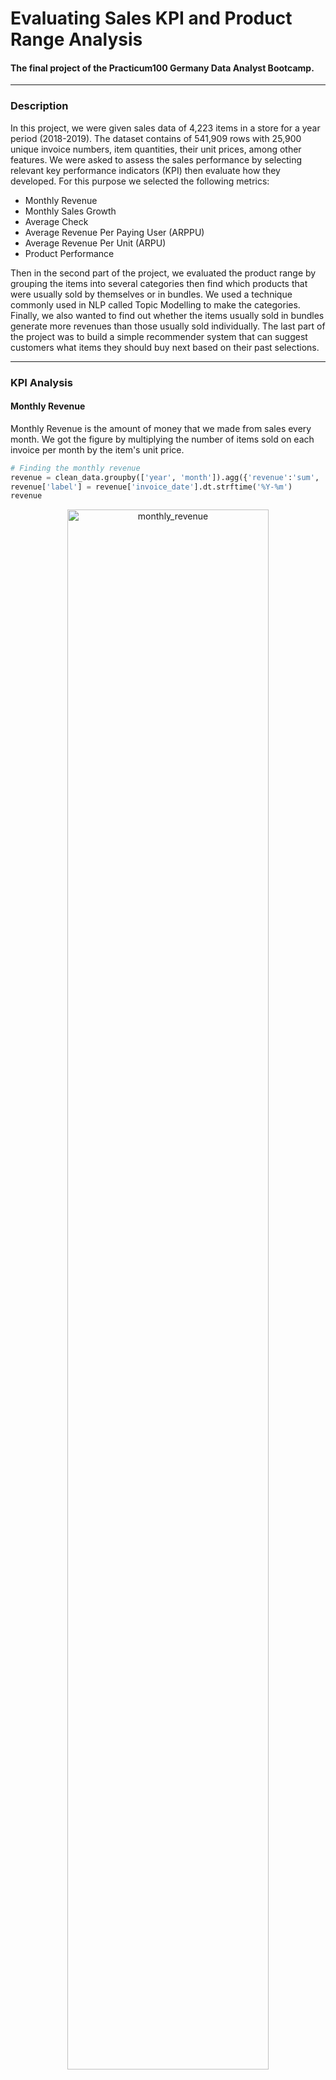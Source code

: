 # Evaluating Sales KPI and Product Range Analysis
#### The final project of the Practicum100 Germany Data Analyst Bootcamp. 
***
### Description
In this project, we were given sales data of 4,223 items in a store for a year period (2018-2019).
The dataset contains of 541,909 rows with 25,900 unique invoice numbers, item quantities, their unit prices, among other 
features. We were asked to assess the sales performance by selecting relevant key performance indicators (KPI) then 
evaluate how they developed. For this purpose we selected the following metrics:
- Monthly Revenue
- Monthly Sales Growth
- Average Check
- Average Revenue Per Paying User (ARPPU)
- Average Revenue Per Unit (ARPU)
- Product Performance

Then in the second part of the project, we evaluated the product range by grouping the items into several categories 
then find which products that were usually sold by themselves or in bundles. We used a technique commonly used in NLP 
called Topic Modelling to make the categories. Finally, we also wanted to find out whether the items usually sold in bundles 
generate more revenues than those usually sold individually. The last part of the project was to build a simple recommender system that can suggest customers what items they should 
buy next based on their past selections.

***
### KPI Analysis
#### Monthly Revenue

Monthly Revenue is the amount of money that we made from sales 
every month. We got the figure by multiplying the number of items 
sold on each invoice per month by the item's unit price.
~~~python
# Finding the monthly revenue
revenue = clean_data.groupby(['year', 'month']).agg({'revenue':'sum', 'invoice_date':'min'}).reset_index()
revenue['label'] = revenue['invoice_date'].dt.strftime('%Y-%m')
revenue
~~~

<p align="center">
<img src="https://github.com/persadha/practicum100_portfolios/blob/main/KPI%20and%20Product%20Range%20Analysis/images/monthly_revenue.png" alt="monthly_revenue" width="80%"/>
</p>

From November 2018 to December 2019 the revenue grew around 3% with the highest groeth in November 2019 
where the sales made $1,483,942 revenue. There were some periods where revenues were underperformed however the biggest 
decline would be on December 2019 with -0.66% loss to $507470 which is a lso the current state of this metric.

#### Percent Growth
Percent Growth shows how much revenue changes every month in percentage compared to the previous month's. 
A positive value means that we earn more income than last month. In a same way, a negative value means 
we lost money. The figure is calculated by the change of revenue each month divided by the previous 
month's income.

~~~python
# Calculating percent growth
revenue['growth'] = revenue['revenue'].pct_change().fillna(0)
revenue['color'] = revenue['growth'].apply(lambda x: 'firebrick' if x < 0 else 'forestgreen')
revenue
~~~

<p align="center">
<img src="https://github.com/persadha/practicum100_portfolios/blob/main/KPI%20and%20Product%20Range%20Analysis/images/percent_growth.png" alt="percent_growth" width="80%"/>
</p>

Despite having an average of 1% growth, the store saw 5.39% as the highest growth in December 2018. Currently the growth is
at -0.66% level.

#### Average check

The average check is the number of invoices in a month divided by the number of paying customers. 
This indicator shows how many transactions per person made in a particular month.
To find the number of invoices in amount, we first group the data by year, month, and invoice_no and 
count only the number of invoices with quantity at least one.

~~~python
# Merging the dataframes
check = pd.merge(invoice, customer, on=['year', 'month','label', 'invoice_date'], how='left')
check.columns = ['year', 'month', 'n_invoice', 'invoice_date', 'label', 'n_customer']

# Calculating the average check
check['check'] = check['n_invoice']/check['n_customer']
check
~~~

<p align="center">
<img src="https://github.com/persadha/practicum100_portfolios/blob/main/KPI%20and%20Product%20Range%20Analysis/images/average_check.png" alt="average_check" width="80%"/>
</p>

The average check for the sales is 2.3 and currently at 2.3. The highest value recorded is on November 2019 with 3.71 

#### ARPPU

Average Revenue Per Paying User (ARPPU) is the metric that shows how much money a single user makes. 
The figure is calculated by dividing the revenue by the number of paying customers per month.

~~~python
arppu = pd.merge(revenue, customer, on=['year', 'month', 'invoice_date', 'label'], how='left')
arppu.columns = ['year', 'month', 'revenue', 'invoice_date', 'label', 'growth', 'color', 'n_customer']
arppu['arppu'] = arppu['revenue']/arppu['n_customer']
arppu
~~~

<p align="center">
<img src="https://github.com/persadha/practicum100_portfolios/blob/main/KPI%20and%20Product%20Range%20Analysis/images/arppu.png" alt="arppu" width="80%"/>
</p>

The average ARPPU is 1115 and the highest ARPPU was found on November 2019 with 1883.

#### ARPU

Average Revenue Per Unit is the amount of money we can expect to receive from selling a single product. 
It is calculated by dividing the monthly revenue by the number of products sold in a month.


~~~python
# Merging the dataframes and calculating the ARPU
arpu = pd.merge(quantity, revenue, on=['year', 'month', 'invoice_date', 'label'], how='left')
arpu['arpu'] = arpu['revenue']/arpu['quantity']
arpu
~~~

<p align="center">
<img src="https://github.com/persadha/practicum100_portfolios/blob/main/KPI%20and%20Product%20Range%20Analysis/images/arpu.png" alt="arpu" width="80%"/>
</p>

The sales generated a relatively stable revenue per unit, which on average is 1.82. There was a 
relatively high figure in December 2018, where the ARPU was 2.21 points.

#### Product Performance
The product performnace is basically showing the number of top n products based on revenue.

~~~python
def show_top(n_highest):
    '''
    Description:
    Display of top n products based on revenue.
    '''
    result = (clean_data
              .groupby(['stock_code', 'description'])
              .sum()['revenue']
              .sort_values(ascending=False)
              .head(n_highest).reset_index()
             )
    fig, ax = plt.subplots(figsize=(10,round(n_highest*0.5)), dpi=75)
    sns.barplot(data=result, y=result.description.map(lambda x: x.title()), x='revenue', color='teal', orient='h')
    
    for row in result.itertuples():
        ax.text(row.revenue+10000,
                row.Index,
                s=round(row.revenue, 2), 
                horizontalalignment='center',
                verticalalignment='bottom')
    plt.title('The Top {} Products Based on Revenue'.format(n_highest), fontdict={'size':16})
    plt.xlabel('Revenue')
    plt.xlim(0, result.revenue.max()+25000)
    plt.ylabel('Item Name')
    plt.show()

# Showing the top 25 products
show_top(25)
~~~

<p align="center">
<img src="https://github.com/persadha/practicum100_portfolios/blob/main/KPI%20and%20Product%20Range%20Analysis/images/product_performance.png" alt="product_performance" width="80%"/>
</p>

The above figures shows the 3, 10, and 25 top products based on the revenue. Among the top performers 
are `Regency Cakestand 3 Tier`, `Paper Craft`, `Little Birdie`, and `White Hanging Heart T-Light Holder`.

Three KPIs show that the most profitable month is November 2019, where it scored the highest 
revenue, check, and ARPPU. After looking deeper into the data, we found that this trend was driven by 
Christmas related items. Customers started to make Christmas decorations for gifts in November and bought 
the supplies at this time of the year. 
This also explains why the revenue in December 2018 dropped. All decorations and gifts supposedly were already handed out and fewer people searched for these supplies.


We presented our finding in a Tableau dashboard which can be accessed [here](https://public.tableau.com/app/profile/widianto.persadha/viz/KPI_16275523309270/Dashboard?publish=yes).


***
## Product Range Analysis
### Finding Items Commonly Sold In Bundles
For this task, we use the fact that there were already keywords in the product's name that indicated 
if an item are sold in group. Those words are `set of`, `box of`, `pack of`, `bundle of`.

```python
# Creating a boolean column to find a row that consist of the keywords
keywords = ['box of', 'set of', 'pack of', 'bundle of']

clean_data['is_bundle'] = (clean_data['description']
                           .apply(lambda x: True if any(w in x for w in keywords) else False))


from collections import Counter
Counter(clean_data.query('is_bundle == True')['description']).most_common(5)
```

<p align="left">
<img src="https://github.com/persadha/practicum100_portfolios/blob/main/KPI%20and%20Product%20Range%20Analysis/images/bundles.png" alt="bundles" width="50%"/>
</p>


### Find Product Categories

The dataset provided us with the item names under the `description` column. There was, however, no other 
columns in the dataset that gave information which category an item belongs to. Consequently, we had to 
consider other methods to help us in grouping the items.

In the Natural Language Processing domain, a technique called Topic Modelling aims to discover the topic 
in a collection of documents, which is in this case quite similar to our objective. The model uses the 
method known as Latent Dirichlet Allocation (LDA), which assumes that a document consists of a collection 
of topics in a certain proportion. And each topic is a collection of keywords in a certain proportion. 
The method groups keywords based on the given suggested number of topics and calculate how much each 
keyword contributes to a particular topic.

We implemented Topic Modelling in this analysis with the help of a library called Gensim. We also used 
In addition, we pyLDAviz for visualizing the categories produced by Gensim. 

~~~python
# Importing Gensim library
import gensim
from gensim import corpora, models
from gensim.utils import simple_preprocess

# Importing pyLDAviz for visualization
import pyLDAvis
import pyLDAvis.gensim_models
~~~

The steps that we took in the analysis were the following:
1. Preprocessed the input text by tokenized the text into a smaller unit, removed the stop words, stemmed, and 
lemmatized the remaining words.
2. Created a Gensim dictionary and a corpus as a main input for the LDA model.
3. Ran the LDA model by giving the model an initial guess of the number of topics, the dictionary, 
and the corpus.
4. Visualized the model output using pyLDAviz.
5. Evaluated the model output by calculating the coherence model.
6. Repeated the modeling part using a different number of topics until we found the best coherence model.

To achieve the expected result we defined a function as follows:

~~~python
def get_corpus(df):
    words = [preprocess(line) for line in df.description]
    id2word = gensim.corpora.Dictionary(words)
    
    # Filter out any tokens that occur less than 10 times and no more that 35% of the corpus size
    id2word.filter_extremes(no_below=10, no_above=0.35)
    
    # Removing any gaps
    id2word.compactify()
    
    # Creating the corpus
    corpus = [id2word.doc2bow(text) for text in words]
    return corpus, id2word, words
~~~

Then feeded the item decriptions from the cleaned dataset as input to `get_corpus`.

~~~python
np.random.seed(0)

# Creating a corpus and dictionary from the input text
corpus, id2word, words = get_corpus(clean_data)
~~~

Finally, we ran the LDA model using the corpus and dictionary id2word from get_corpus. The model requires 
prior knowledge of the number of topics the document might have. As an initial guess, we assumed that 
there were 10 product categories.

~~~python
# Running the LDA model
lda_model =  gensim.models.LdaMulticore(corpus, num_topics=10, id2word = id2word, passes=2, workers=2)

from pprint import pprint

# Visualizing outputs from the model
for idx, topic in lda_model.print_topics(-1):
    pprint('Topic: {} Words: {}'.format(idx, topic))
~~~

The LDA model gives out ten topics with the probability of words that makes up each topic. As an example, 
in Topic 0 the 'light' keyword contributes 11.7% to the topic, 'heart' contributes 9%, 'decor' 8.5%, and 
so on.

<p align="center">
<img src="https://github.com/persadha/practicum100_portfolios/blob/main/KPI%20and%20Product%20Range%20Analysis/images/gensim_output.png" alt="gensim_output" width="80%"/>
</p>

One important thing to note is that the LDA model does not assign any title to the output topics. 
Therefore, we would need to name them manually later.

We used pyLDAviz to visualize the results.

<p align="center">
<img src="https://github.com/persadha/practicum100_portfolios/blob/main/KPI%20and%20Product%20Range%20Analysis/images/pyLDAviz.png" alt="pyLDAviz_img.png" width="80%"/>
</p>

The visualization showed several bubbles and bars charts in the main window. Each bubble represents a 
topic; the larger the bubble, the higher percentage of the words in the corpus is about that topic. 
Blue bars represent the overall frequency of each word in the corpus. Red bars give the estimated number 
of times a given topic generates a given term. For example, there are 40,000 counts of the word 'heart' 
in the corpus, as indicated by the blue bar. Topic 4 generates around 22,000 of them and Topic 2 around 
18,000, as shown by the red bars.

Additionally, the further the bubbles are away from each other, the more different they are.

The model gave us ten bubbles of the same size. Some bubbles intersected with the other, indicating that 
there are keywords found in more than one bubble.

To evaluate how good our selection of the number of topics is, we use a coherence model metric that came 
with the Gensim library.

```python
from gensim.models import CoherenceModel
```

<p align="left">
<img src="https://github.com/persadha/practicum100_portfolios/blob/main/KPI%20and%20Product%20Range%20Analysis/images/coherence_score.png" alt="coherence_score.png" width="50%"/>
</p>

Our selection of 10 topics gave us around 58% coherence. To find the best number of categories, we 
can repeat the modeling process with different value for number of topic and checked the resulting
coherence value. In this case we started with the initial 2 topics then repeated the process until
40 topics.

```python
np.random.seed(0)

def compute_coherence_values(dictionary, corpus, texts, limit, start=2, step=3):
    """
    Description:
    Compute c_v coherence for various number of topics

    Inputs:
    dictionary : Gensim dictionary
    corpus : Gensim corpus
    texts : List of input texts
    limit : Max num of topics

    Ouputs:
    model_list : List of LDA topic models
    coherence_values : Coherence values corresponding to the LDA model with respective number of topics
    """
    coherence_values = []
    model_list = []
    for num_topics in range(start, limit, step):
        model = gensim.models.LdaMulticore(corpus=corpus, num_topics=num_topics, id2word=id2word)
        model_list.append(model)
        coherencemodel = CoherenceModel(model=model, texts=texts, dictionary=dictionary, coherence='c_v')
        coherence_values.append(coherencemodel.get_coherence())

    return model_list, coherence_values

model_list, coherence_values = compute_coherence_values(dictionary=id2word, corpus=corpus, texts=words, start=2, limit=40, step=4)
```

Plotting the coherence values,

<p align="center">
<img src="https://github.com/persadha/practicum100_portfolios/blob/main/KPI%20and%20Product%20Range%20Analysis/images/coherence_plot.png" alt="coherence_plot.png" width="80%"/>
</p>

<p align="left">
<img src="https://github.com/persadha/practicum100_portfolios/blob/main/KPI%20and%20Product%20Range%20Analysis/images/coherence_highest.png" alt="coherence_highest.png" width="50%"/>
</p>

Our iterative process suggested that selecting 26 topics give the best coherence score of around 60%. However, 
since this value was not so much different that the one we got initially (58%) we will stick 10 product categories. 
Surely it would help customers a lot by not confusing them with too many product groups.

The final step is to assign the category to each item in the description column. We can use the model and corpus that 
have been trained to assign the groupings.

```python
def topic_prediction(item):
    '''
    Description:
    Find the topic the input text most associated with
    
    Parameters:
    A string type text input
    
    Returns
    The Topic with the highest probability
    '''
    text = preprocess(item)
    corpus = id2word.doc2bow(text)
    output = list(lda_model[corpus])
    topics = sorted(output, key=lambda x: x[1], reverse=True)
    return topics[0][0]

clean_data['category'] = clean_data['description'].apply(topic_prediction)
clean_data
```

<p align="center">
<img src="https://github.com/persadha/practicum100_portfolios/blob/main/KPI%20and%20Product%20Range%20Analysis/images/product_categories.png" alt="product_categories.png" width="90%"/>
</p>

Even though we picked 10 categories for the product range, our selection was far from perfect. 
There were still many ways to improve our model, such as choosing a different hyperparameter, applying the 
TF-IDF method, utilizing the Gensim LDA Mallet model as suggested by some references, or using the output 
categories as target labels and run a supervised machine learning method to the dataset. However, due to 
time restrictions, we kept these options as future recommendations. One caveat of the technique is that 
the model does not assign the naming to the output topics/categories.

## Hypothesis Testing
On the last section we separated the items into two groups, the one that were commonly sold individually
and those who were commonly sold in bundles. Now we would like to know if the two groups generate different 
revenues. Plotting the revenues of both groups after removing the outliers showed us that the 
distributions were skewed. 

<p align="center">
<img src="https://github.com/persadha/practicum100_portfolios/blob/main/KPI%20and%20Product%20Range%20Analysis/images/bundles_distributions.png" alt="bundles_distributions.png" width="90%"/>
</p>


We confirmed this by testing the normalityt using the Shapiro-Wilk Normality Test
with the following hypothesis:

- Null hypothesis,  𝐻_0 : The samples are from the normal (Gaussian) distribution.
- Alternate hypothesis  𝐻_𝐴 : The samples are not from the normal (Gaussian) distribution.

```python
from scipy.stats import shapiro

_, p_value = shapiro(items_group)

alpha = 0.05
if p_value > alpha:
    print('The samples of `item_groups` dataset are from the normal (Gaussian) distribution (fail to reject H_0).')
else:
    print('The samples of `item_groups` dataset are not from the normal (Gaussian) distribution (reject H_0).')

```

The p-values obtained after applying both groups to the function are less than 0.001. Therefore we 
confirmed that both distributions were not Gaussian. Consequently, we could not use the Student's t-Test 
for the hypothesis testing since the required assumption normally distributed samples was not satisfied.
We used the non-parametric Mann-Whitney U Test instead and defined the following null and alternate 
hypotheses:

- Null hypothesis,  𝐻_0 : There is no statistically significant difference between the average revenue 
of the bundle dataset and the non_bundle dataset.
- Alternate hypothesis  𝐻_𝐴 : There exists a statistically significant difference between the average 
revenue of the bundle dataset and the non_bundle dataset.

```python
from scipy.stats import mannwhitneyu

# Hypothesis testing using the non-parametric method
_, p_value = mannwhitneyu(bundled, non_bundled)
print('Mann Whitney p-value {}'.format(p_value))

alpha = 0.05
if p_value > alpha:
    print('There is no statistically significant difference between')
    print('the average revenue of the `bundle` dataset and the `non_bundle` dataset (fail to reject H_0)')      
else:
    print('There exists a statistically significant difference')
    print('between the average revenue of the `bundle` dataset and the `non_bundle` dataset. (reject H_0)')
```

<p align="left">
<img src="https://github.com/persadha/practicum100_portfolios/blob/main/KPI%20and%20Product%20Range%20Analysis/images/hypothesis_testing.png" alt="hypothesis_testing.png" width="100%"/>
</p>

The non-parametric test suggested that the two distributions were statistically different. Calculating the 
revenues, the items sold individually generated an average of 10.57 while the average 
revenues of items sold in bundles were 9.25.

***

### Recommender System
As additional task, we built a simple recommender system. The model was inspired by a method known as 
Item-Based Collaborative Filtering. The system assumes that customers who purchased the same item are 
more likely to look for similar items. Concretely, when a customer puts an item A in the shopping cart, 
the system shows the list of other top items other customers who ordered item A bought in the past. 
As a simple example, if a person is looking for a birthday decoration set, the person will likely buy a 
party balloon.

Details of the implementation can be seen in the notebook. We came up with the following function:
```python
def recommender(item, df, n_customer=5, n_product=5, n_recommendation=5):
    # First the RS finds the top n customer who bought the same item
    top_customers = (df
                     .groupby(['stock_code', 'customer_id'])
                     .count()
                     .loc[item]
                     .sort_values(by='invoice_no', ascending=False)
                    )

    # For each of these customers, find the top n items that they bought
    recommended = {}
    for customer in top_customers[:n_customer].index:
        top_products = (df
                        .query('customer_id == @customer')
                        .groupby('stock_code')
                        .count()
                        .sort_values(by='invoice_no', ascending=False)
                        .reset_index()[['stock_code', 'invoice_no']]
                       )
        for product, invoice in zip(top_products.stock_code, top_products.invoice_no):
            if product != item:
                if product in recommended.keys():
                    recommended[product] += invoice
                else:
                    recommended[product] = invoice
    
    recommended_df = (pd.DataFrame(list(recommended.items()), 
                                  index=list(range(len(recommended))), 
                                  columns=['stock_code', 'count'])
                      .sort_values(by='count', ascending=False)
                      .head(n_product))
    
    recommended_df['name'] = (recommended_df['stock_code']
                              .apply(lambda x, df: df[df['stock_code'] == x]['description']
                                     .iloc[0]
                                     .title(), 
                                     df=df))
    
    if len(recommended_df) <= n_recommendation:
        n_recommendation = len(recommended_df)
    return recommended_df.sort_values(by='count', ascending=False)[['name', 'stock_code']].head(n_recommendation)
```

Taking one sample to test the system,

```python
sample_item = clean_data.sample(1)['stock_code'].item()

sample_name = (clean_data
               .query('stock_code == @sample_item')['description']
               .iloc[0]
               .title())
print('Item in cart:\nName: {}\nCode: {}\n'.format(sample_name, sample_item))

print('Recommended Items:')
print('Other customers who bought {} also bought these items: '.format(sample_name))
recommender(sample_item, clean_data)
```

<p align="left">
<img src="https://github.com/persadha/practicum100_portfolios/blob/main/KPI%20and%20Product%20Range%20Analysis/images/bundles_distributions.png" alt="bundles_distributions.png" width="100%"/>
</p>

There were many rooms for improvement for this recommender system. We can implement
other established techniques such as the simple content-based method or user-based 
collaborative, to the more advanced method using a deep neural network. One of the reasons that prevent 
us from following the procedure entirely is that our dataset doesn't have user ratings to calculate the 
similarity factor required in collaborative filtering.
***
### Recommendations 

Concluding this project we provided the following recommendations that we can infer from on the analyses above:

- We found out that Christmas-related items helped us gain the highest revenue in a year from the KPI analysis. Therefore we need to make sure that next year these items are ready in stock before November.
- The high revenue in November can indicate that most customers associate us with Christmas/holiday decorations. We need to change this image, so customers come to us in any season of the year. This strategy might also help us to avoid such a drastic drop in revenue in December.
- The product categorization can be improved by choosing a different hyperparameter, applying the TF-IDF method, or the LDA Mallet model. - Even further, we can find a labeling method then implement supervised learning models.
- The items sold individually generate more revenues since some of these items might have an already high unit price. Therefore, we can focus on advertising these items to boost sales.
- Find a way to get user ratings of our products to build a better recommender system.
***
### References 
We used the following references during the completion of this project:

1. Wikipedia. "Topic Model."  Last edited on November 1, 2019. https://en.wikipedia.org/wiki/Topic_model
2. Chen, E. (2011, August 22). Introduction to Latent Dirichlet Allocation [Blog Post]. Retrieved from  http://blog.echen.me/2011/08/22/introduction-to-latent-dirichlet-allocation/
3. Li, S. (2018, May 31). Topic Modelling and Latent Dirichlet Allocation (LDA) in Python [Blog Post]. Retrieved from https://towardsdatascience.com/topic-modeling-and-latent-dirichlet-allocation-in-python-9bf156893c24
4. Ganegedara, T. (2018, August 23). Intuitive Guide to Latent Dirichlet Allocation [Blog Post]. Retrieved from https://towardsdatascience.com/light-on-math-machine-learning-intuitive-guide-to-latent-dirichlet-allocation-437c81220158
5. Kurt, S. (2020, Jul 1). Topic Modeling -- LDA Mallet Implementation in Python -- Part 3 [Blog Post]. Retrieved from https://medium.com/swlh/topic-modeling-lda-mallet-implementation-in-python-part-3-ab03e01b7cd7
6. Dwivedi, R. (2020, April 16). What Are Recommendation Systems in Machine Learning [Blog Post]. Retrieved from https://www.analyticssteps.com/blogs/what-are-recommendation-systems-machine-learning
7. Jeong, Y. (2021, April 21). Item-Based Collaborative Filtering in Python [Blog Post]. Retrieved from https://towardsdatascience.com/item-based-collaborative-filtering-in-python-91f747200fab

The complete notebook can be accessed [here](https://github.com/persadha/practicum100_portfolios/blob/main/KPI%20and%20Product%20Range%20Analysis/Evaluating_Sales_KPI_Product_Range_(P100).ipynb) and 
the KPI dashboard can be viewed on this [link](https://public.tableau.com/app/profile/widianto.persadha/viz/KPI_16275523309270/Dashboard?publish=yes).
